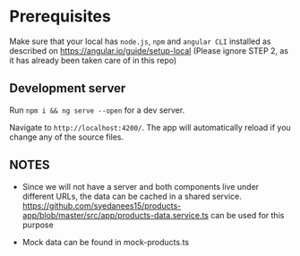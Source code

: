 # Prerequisites

Make sure that your local has `node.js`, `npm` and `angular CLI` installed as described on https://angular.io/guide/setup-local (Please ignore STEP 2, as it has already been taken care of in this repo)


## Development server

Run `npm i && ng serve --open` for a dev server. 

Navigate to `http://localhost:4200/`. The app will automatically reload if you change any of the source files.



## NOTES

- Since we will not have a server and both components live under different URLs, the data can be cached in a shared service.
https://github.com/syedanees15/products-app/blob/master/src/app/products-data.service.ts can be used for this purpose

- Mock data can be found in mock-products.ts
